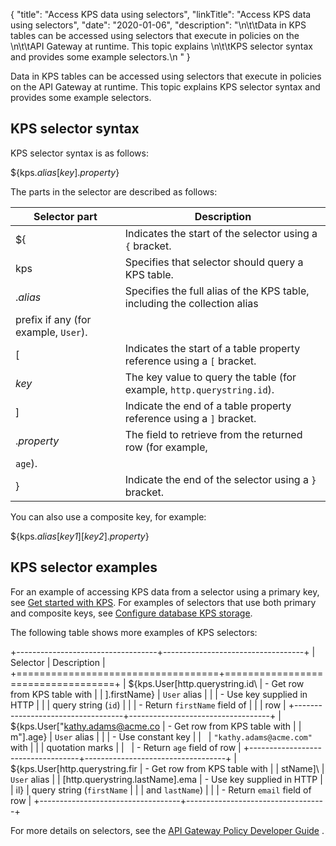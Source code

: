 {
"title": "Access KPS data using selectors",
"linkTitle": "Access KPS data using selectors",
"date": "2020-01-06",
"description": "\\n\\t\\tData in KPS tables can be accessed using selectors that execute in policies on the \\n\\t\\tAPI Gateway at runtime. This topic explains \\n\\t\\tKPS selector syntax and provides some example selectors.\\n "
}
﻿

Data in KPS tables can be accessed using selectors that execute in policies on the
API Gateway at runtime. This topic explains
KPS selector syntax and provides some example selectors.

KPS selector syntax
-------------------

KPS selector syntax is as follows:

\${kps.*alias*\[*key*\].*property*}

The parts in the selector are described as follows:

| Selector part | Description                                                               |
|---------------|---------------------------------------------------------------------------|
| \${           | Indicates the start of the selector using a `{` bracket.                  |
| kps           | Specifies that selector should query a KPS table.                         |
| .*alias*      | Specifies the full alias of the KPS table, including the collection alias 
  prefix if any (for example, `User`).                                       |
| \[            | Indicates the start of a table property reference using a `[` bracket.    |
| *key*         | The key value to query the table (for example, `http.querystring.id`).    |
| \]            | Indicate the end of a table property reference using a `]` bracket.       |
| .*property*   | The field to retrieve from the returned row (for example,                 
  `age`).                                                                    |
| }             | Indicate the end of the selector using a `}` bracket.                     |

You can also use a composite key, for example:

\${kps.*alias*\[*key1*\]\[*key2*\].*property*}

KPS selector examples
---------------------

For an example of accessing KPS data from a selector using a primary key, see [Get started with KPS](2_Get_started.htm).
For examples of selectors that use both primary and composite keys, see [Configure database KPS storage](7_Configure_database_storage.htm).

The following table shows more examples of KPS selectors:

+-----------------------------------+-----------------------------------+
| Selector                          | Description                       |
+===================================+===================================+
| \${kps.User\[http.querystring.id\ | -   Get row from KPS table with   |
| ].firstName}                      |     `User` alias                  |
|                                   | -   Use key supplied in HTTP      |
|                                   |     query string (`id`)           |
|                                   | -   Return `firstName` field of   |
|                                   |     row                           |
+-----------------------------------+-----------------------------------+
| \${kps.User\["kathy.adams@acme.co | -   Get row from KPS table with   |
| m"\].age}                         |     `User` alias                  |
|                                   | -   Use constant key              |
|                                   |     `"kathy.adams@acme.com"` with |
|                                   |     quotation marks               |
|                                   | -   Return `age` field of row     |
+-----------------------------------+-----------------------------------+
| \${kps.User\[http.querystring.fir | -   Get row from KPS table with   |
| stName\]\                         |     `User` alias                  |
| \[http.querystring.lastName\].ema | -   Use key supplied in HTTP      |
| il}                               |     query string (`firstName`     |
|                                   |     and `lastName`)               |
|                                   | -   Return `email` field of row   |
+-----------------------------------+-----------------------------------+

For more details on selectors, see the
[API Gateway Policy Developer Guide](/bundle/APIGateway_77_PolicyDevGuide_allOS_en_HTML5/)
.

